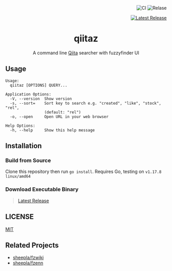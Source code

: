 <div align="right">

![CI](https://github.com/sheepla/fzwiki/actions/workflows/ci.yml/badge.svg)
![Relase](https://github.com/sheepla/fzwiki/actions/workflows/release.yml/badge.svg)

<a href="https://github.com/sheepla/qiitaz/releases/latest">

![Latest Release](https://img.shields.io/github/v/release/sheepla/qiitaz?style=flat-square)

</a>

</div>

<div align="center">

# qiitaz

</div>

<div align="center">

A command line [Qiita](https://qiita.com) searcher with fuzzyfinder UI

</div>

## Usage

```
Usage:
  qiitaz [OPTIONS] QUERY...

Application Options:
  -V, --version  Show version
  -s, --sort=    Sort key to search e.g. "created", "like", "stock", "rel",
                 (default: "rel")
  -o, --open     Open URL in your web browser

Help Options:
  -h, --help     Show this help message
```

## Installation

### Build from Source

Clone this repository then run `go install`.
Requires Go, testing on `v1.17.8 linux/amd64`

### Download Executable Binary

> [Latest Release](https://github.com/sheepla/qiitaz/releases/latest)

## LICENSE

[MIT](./LICENSE)

## Related Projects

- [sheepla/fzwiki](https://github.com/sheepla/fzwiki)
- [sheepla/fzenn](https://github.com/sheepla/fzenn)

